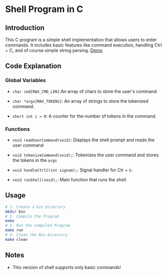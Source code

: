 # Shell Program in C

## Introduction

This C program is a simple shell implementation that allows users to enter commands. It includes basic features like command execution, handling Ctrl + C, and of course simple string parsing.
[Demo]([Video_URL](https://youtu.be/SgHW8U0RJ_o?si=kuKYSi38QmpzrtiM))

## Code Explanation

### Global Variables

* `char cmd[MAX_CMD_LEN]`:An array of chars to store the user's command

* `char *args[MAX_TOKENS]`: An array of strings to store the tokenized 
command.
* `short int i = 0`: A counter for the number of tokens in the command.

### Functions

* `void readUserCommand(void)`: Displays the shell prompt and reads the user command

* `void tokenizeCommand(void);`: Tokenizes the user command and stores the tokens in the `args`

* `void handleCtrlC(int signum);`: Signal handler for Ctr + c.

* `void runShell(void);`: Main function that runs the shell.

## Usage
```bash
# 1. Create a bin Directory
mkdir bin
# 2. Compile the Program
make
# 3. Run the compiled Program
make run
# 4. Clean the Bin Directory
make clean
```

## Notes
* This version of shell supports only basic commands!
